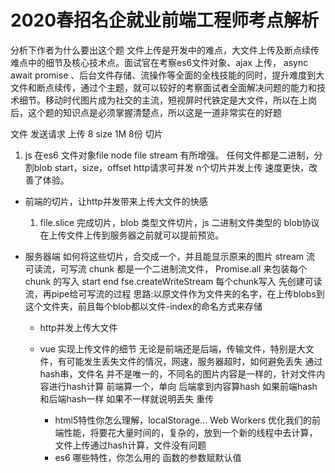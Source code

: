 # 2020春招名企就业前端工程师考点解析

分析下作者为什么要出这个题
文件上传是开发中的难点，大文件上传及断点续传 难点中的细节及核心技术点。面试官在考察es6文件对象、ajax 上传， async await promise 、后台文件存储、流操作等全面的全栈技能的同时，提升难度到大文件和断点续传，通过个主题，就可以较好的考察面试者全面解决问题的能力和技术细节。移动时代图片成为社交的主流，短视屏时代铁定是大文件，所以在上岗后，这个题的知识点是必须掌握清楚点，所以这是一道非常实在的好题

文件 发送请求 上传 8 size 1M 8份 
切片 
1. js 在es6 文件对象file node file stream 有所增强。
任何文件都是二进制，分割blob 
start，size，offset
http请求可并发 n个切片并发上传 速度更快，改善了体验。 

- 前端的切片，让http并发带来上传大文件的快感 
  1. file.slice 完成切片，blob 类型文件切片，js 二进制文件类型的 blob协议 在上传文件上传到服务器之前就可以提前预览。

- 服务器端
  如何将这些切片，合交成一个，并且能显示原来的图片
  stream 流
  可读流，可写流
  chunk 都是一个二进制流文件，
  Promise.all 来包装每个chunk 的写入
  start end fse.createWriteStream
  每个chunk写入 先创建可读流，再pipe给可写流的过程
  思路:以原文件作为文件夹的名字，在上传blobs到这个文件夹，前且每个blob都以文件-index的命名方式来存储

  - http并发上传大文件


  - vue 实现上传文件的细节
    无论是前端还是后端，传输文件，特别是大文件，有可能发生丢失文件的情况，网速，服务器超时，如何避免丢失
    通过hash串，文件名 并不是唯一的，不同名的图片内容是一样的，针对文件内容进行hash计算 前端算一个，单向
    后端拿到内容算hash
    如果前端hash和后端hash一样
    如果不一样就说明丢失 重传

    - html5特性你怎么理解，localStorage...
    Web Workers 优化我们的前端性能，将要花大量时间的，复杂的，放到一个新的线程中去计算，文件上传通过hash计算，文件没有问题
    - es6 哪些特性，你怎么用的
    函数的参数赋默认值
    

